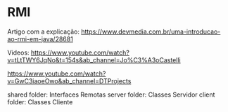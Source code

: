 # RMI

Artigo com a explicação:
https://www.devmedia.com.br/uma-introducao-ao-rmi-em-java/28681

Videos:
https://www.youtube.com/watch?v=tLtTWY6JqNo&t=154s&ab_channel=Jo%C3%A3oCastelli

https://www.youtube.com/watch?v=GwC3iaoeOwo&ab_channel=DTProjects


shared folder: Interfaces Remotas
server folder: Classes Servidor
client folder: Classes Cliente
